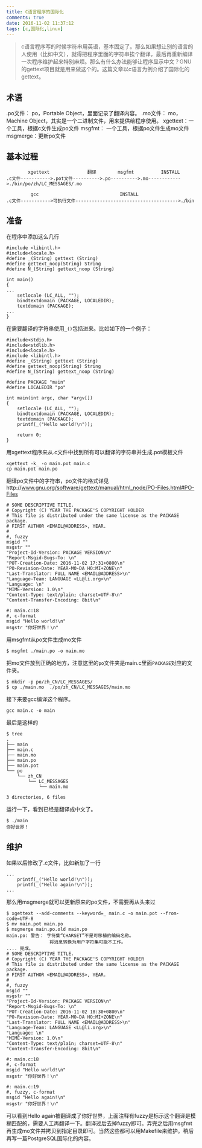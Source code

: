 ```yaml
---
title: C语言程序的国际化
comments: true
date: 2016-11-02 11:37:12
tags: [c,国际化,linux]
---
```



> c语言程序写的时候字符串用英语，基本固定了。那么如果想让别的语言的人使用（比如中文），就得把程序里面的字符串挨个翻译，最后再重新编译一次程序维护起来特别麻烦。那么有什么办法能够让程序显示中文？GNU的gettext项目就是用来做这个的。这篇文章以c语言为例介绍了国际化的gettext。



术语
---------
.po文件： po，Portable Object，里面记录了翻译内容。
.mo文件： mo，Machine Object，其实是一个二进制文件，用来提供给程序使用。
xgettext：一个工具，根据c文件生成po文件
msgfmt： 一个工具，根据po文件生成mo文件
msgmerge：更新po文件

基本过程
---------
```
        xgettext              翻译        msgfmt          INSTALL
.c文件----------->.pot文件---------->.po---------->.mo------------>./bin/po/zh/LC_MESSAGES/.mo

         gcc                              INSTALL
.c文件----------->可执行文件-------------------------------------->./bin
```

准备
---------

在程序中添加这么几行
```
#include <libintl.h>
#include<locale.h>
#define _(String) gettext (String)
#define gettext_noop(String) String
#define N_(String) gettext_noop (String)

int main()
{
...
    setlocale (LC_ALL, "");
    bindtextdomain (PACKAGE, LOCALEDIR);
    textdomain (PACKAGE);
...
}

```
在需要翻译的字符串使用`_()`包括进来。比如如下的一个例子：
```
#include<stdio.h>                                                               
#include<stdlib.h>
#include<locale.h>
#include <libintl.h>
#define _(String) gettext (String)
#define gettext_noop(String) String
#define N_(String) gettext_noop (String)

#define PACKAGE "main"
#define LOCALEDIR "po"

int main(int argc, char *argv[])
{
    setlocale (LC_ALL, "");
    bindtextdomain (PACKAGE, LOCALEDIR);
    textdomain (PACKAGE);
    printf(_("Hello world!\n"));

    return 0;
}

```
用xgettext程序来从.c文件中找到所有可以翻译的字符串并生成.pot模板文件
```
xgettext -k_ -o main.pot main.c 
cp main.pot main.po
```
翻译po文件中的字符串，po文件的格式详见http://www.gnu.org/software/gettext/manual/html_node/PO-Files.html#PO-Files
```
# SOME DESCRIPTIVE TITLE.                                                       
# Copyright (C) YEAR THE PACKAGE'S COPYRIGHT HOLDER
# This file is distributed under the same license as the PACKAGE package.
# FIRST AUTHOR <EMAIL@ADDRESS>, YEAR.
#
#, fuzzy
msgid ""
msgstr ""
"Project-Id-Version: PACKAGE VERSION\n"
"Report-Msgid-Bugs-To: \n"
"POT-Creation-Date: 2016-11-02 17:31+0800\n"
"PO-Revision-Date: YEAR-MO-DA HO:MI+ZONE\n"
"Last-Translator: FULL NAME <EMAIL@ADDRESS>\n"
"Language-Team: LANGUAGE <LL@li.org>\n"
"Language: \n"
"MIME-Version: 1.0\n"
"Content-Type: text/plain; charset=UTF-8\n"
"Content-Transfer-Encoding: 8bit\n"

#: main.c:18
#, c-format
msgid "Hello world!\n"
msgstr "你好世界！\n"

```
用msgfmt从po文件生成mo文件

```
$ msgfmt ./main.po -o main.mo
```

把mo文件放到正确的地方，注意这里的`po`文件夹是main.c里面`PACKAGE`对应的文件夹。
```
$ mkdir -p po/zh_CN/LC_MESSAGES/
$ cp ./main.mo  ./po/zh_CN/LC_MESSAGES/main.mo
```
接下来要gcc编译这个程序。
```
gcc main.c -o main
```
最后是这样的
```
$ tree
.
├── main
├── main.c
├── main.mo
├── main.po
├── main.pot
└── po
    └── zh_CN
        └── LC_MESSAGES
            └── main.mo

3 directories, 6 files
```

运行一下，看到已经是翻译成中文了。
```
$ ./main 
你好世界！
```

维护
---------

如果以后修改了.c文件，比如新加了一行
```
...
    printf(_("Hello world!\n"));
    printf(_("Hello again!\n"));
...
```
那么用msgmerge就可以更新原来的po文件，不需要再从头来过
```
$ xgettext --add-comments --keyword=_ main.c -o main.pot --from-code=UTF-8
$ mv main.pot main.po
$ msgmerge main.po.old main.po
main.po: 警告： 字符集“CHARSET”不是可移植的编码名称。
                将消息转换为用户字符集可能不工作。
.... 完成。
# SOME DESCRIPTIVE TITLE.
# Copyright (C) YEAR THE PACKAGE'S COPYRIGHT HOLDER
# This file is distributed under the same license as the PACKAGE package.
# FIRST AUTHOR <EMAIL@ADDRESS>, YEAR.
#
#, fuzzy
msgid ""
msgstr ""
"Project-Id-Version: PACKAGE VERSION\n"
"Report-Msgid-Bugs-To: \n"
"POT-Creation-Date: 2016-11-02 18:30+0800\n"
"PO-Revision-Date: YEAR-MO-DA HO:MI+ZONE\n"
"Last-Translator: FULL NAME <EMAIL@ADDRESS>\n"
"Language-Team: LANGUAGE <LL@li.org>\n"
"Language: \n"
"MIME-Version: 1.0\n"
"Content-Type: text/plain; charset=UTF-8\n"
"Content-Transfer-Encoding: 8bit\n"

#: main.c:18
#, c-format
msgid "Hello world!\n"
msgstr "你好世界！\n"

#: main.c:19
#, fuzzy, c-format
msgid "Hello again!\n"
msgstr "你好世界！\n"

```

可以看到Hello again被翻译成了你好世界，上面注释有fuzzy是标示这个翻译是模糊匹配的，需要人工再翻译一下。翻译过后去掉fuzzy即可。弄完之后用msgfmt再生成mo文件并拷贝到指定目录即可。当然这些都可以用Makefile来维护。稍后再写一篇PostgreSQL国际化的内容。

